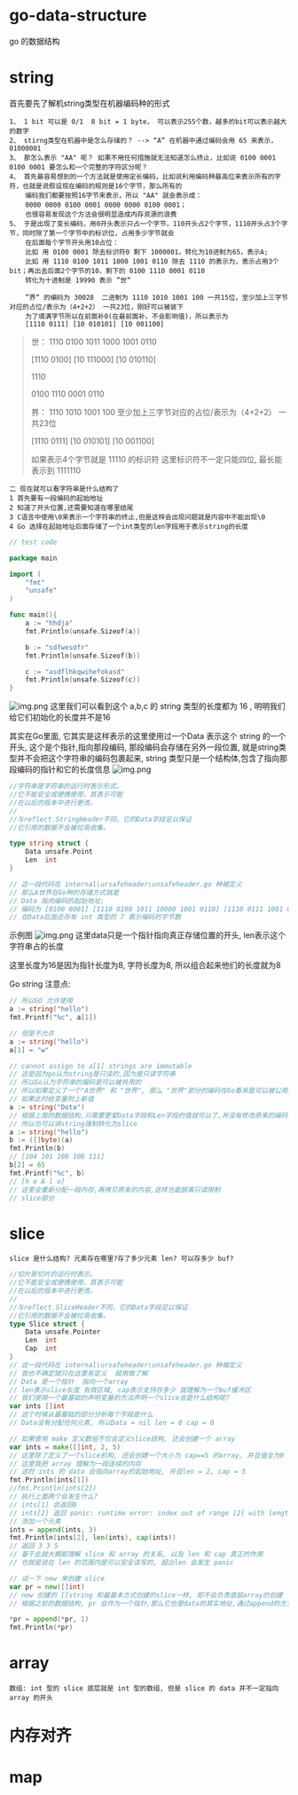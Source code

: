 # go-data-structure

go 的数据结构

# string
首先要先了解机string类型在机器编码种的形式

    1、 1 bit 可以是 0/1  8 bit = 1 byte， 可以表示255个数，越多的bit可以表示越大的数字
    2、 stirng类型在机器中是怎么存储的？ --> “A” 在机器中通过编码会用 65 来表示， 01000001
    3、 那怎么表示 "AA" 呢？ 如果不用任何措施就无法知道怎么终止，比如说 0100 0001 0100 0001 要怎么和一个完整的字符区分呢？
    4、 首先最容易想到的一个方法就是使用定长编码，比如说利用编码种最高位来表示所有的字符，也就是说假设现在编码的规则是16个字节，那么所有的
        编码我们都要按照16字节来表示，所以 "AA" 就会表示成：
        0000 0000 0100 0001 0000 0000 0100 0001；
        也很容易发现这个方法会很明显造成内存资源的浪费
    5、 于是出现了变长编码，用0开头表示只占一个字节，110开头占2个字节，1110开头占3个字节，同时除了第一个字节中的标识位，占用多少字节就会
        在后面每个字节开头用10占位：
        比如 用 0100 0001 除去标识符0 剩下 1000001，转化为10进制为65，表示A;
        比如 用 1110 0100 1011 1000 1001 0110 除去 1110 的表示为，表示占用3个bit；再出去后面2个字节的10，剩下的 0100 1110 0001 0110
        转化为十进制是 19990 表示 ”世“
        
        ”界“ 的编码为 30028  二进制为 1110 1010 1001 100 一共15位，至少加上三字节对应的占位/表示为（4+2+2） 一共23位，刚好可以被装下
        为了填满字节所以在前面补0(在最前面补，不会影响值)，所以表示为
        [1110 0111] [10 010101] [10 001100]

>世：
1110 0100 1011 1000 1001 0110
> 
>[1110 0100] [10 111000] [10 010110]
> 
>1110
> 
>0100 1110 0001 0110
> 
>界：
>1110 1010 1001 100  至少加上三字节对应的占位/表示为（4+2+2） 一共23位
>
>[1110 0111] [10 010101] [10 001100]
> 
> 如果表示4个字节就是 11110 的标识符  这里标识符不一定只能四位, 最长能表示到 1111110


    二 现在就可以看字符串是什么结构了
    1 首先要有一段编码的起始地址
    2 知道了开头位置,还需要知道在哪里结尾
    3 C语言中使用\0来表示一个字符串的终止,但是这样会出现问题就是内容中不能出现\0
    4 Go 选择在起始地址后面存储了一个int类型的len字段用于表示string的长度

```go
// test code

package main

import (
	"fmt"
	"unsafe"
)

func main(){
	a := "hhdja"
	fmt.Println(unsafe.Sizeof(a))

	b := "sdfwesdfr"
	fmt.Println(unsafe.Sizeof(b))

	c := "asdflhkqwihefokasd"
	fmt.Println(unsafe.Sizeof(c))
}
```
![img.png](string_test.png)
这里我们可以看到这个 a,b,c 的 string 类型的长度都为 16 , 明明我们给它们初始化的长度并不是16

其实在Go里面, 它其实是这样表示的这里使用过一个Data 表示这个 string 的一个开头, 这个是个指针,指向那段编码, 那段编码会存储在另外一段位置, 
就是string类型并不会把这个字符串的编码包裹起来, string 类型只是一个结构体,包含了指向那段编码的指针和它的长度信息
![img.png](string_struct.png)
```go
//字符串是字符串的运行时表示形式。
//它不能安全或便携使用，其表示可能
//在以后的版本中进行更改。
//
//与reflect.StringHeader不同，它的Data字段足以保证
//它引用的数据不会被垃圾收集。

type string struct {
    Data unsafe.Point
    Len  int
}

// 这一段代码在 internal\ursafeheader\unsafeheader.go 种被定义
// 那么A世界在Go种的存储方式就是
// Data 指向编码的起始地址;
// 编码为 [0100 0001] [1110 0100 1011 10000 1001 0110] [1110 0111 1001 0101 1000 1100]
// 在Data后面还存有 int 类型的 7 表示编码的字节数
```
示例图
![img.png](string_show_img.png)
这里data只是一个指针指向真正存储位置的开头, len表示这个字符串占的长度

这里长度为16是因为指针长度为8, 字符长度为8, 所以组合起来他们的长度就为8

Go string 注意点:
```go
// 所以GO 允许使用
a := string("hello")
fmt.Printf("%c", a[1])

// 但是不允许
a := string("hello")
a[1] = "w"

// cannot assign to a[1] strings are immutable
// 这是因为go认为string是只读的,因为是只读字符串
// 所以Go认为字符串的编码是可以被共用的
// 所以如果定义了一个"A世界" 和 "世界", 那么 "世界"部分的编码在Go看来是可以被公用的;
// 如果此时给变量附上新值
a := string("Dota")
// 根据上面的数据结构,只需要更爱Data字段和Len字段的值就可以了,并没有修改原来的编码
// 所以也可以讲string强制转化为slice
a := string("hello")
b := ([]byte)(a)
fmt.Println(b)
// [104 101 108 108 111]
b[2] = 65
fmt.Printf("%c", b)
// [h e A l o]
// 这里会重新分配一段内存,再拷贝原来的内容,这样也能脱离只读限制
// slice部分
```

# slice
    slice 是什么结构? 元素存在哪里?存了多少元素 len? 可以存多少 buf?

```go
//切片是切片的运行时表示。
//它不能安全或便携使用，其表示可能
//在以后的版本中进行更改。
//
//与reflect.SliceHeader不同，它的Data字段足以保证
//它引用的数据不会被垃圾收集。
type Slice struct {
	Data unsafe.Pointer
	Len  int
	Cap  int
}
// 这一段代码在 internal\ursafeheader\unsafeheader.go 种被定义
// 我也不确定就只在这里有定义  就用做了解
// Data 是一个指针  指向一个array
// len表示slice长度 有效区域, cap表示支持存多少 我理解为一个buf缓冲区
// 我们使用一个最基础的声明变量的方法声明一个slice会是什么结构呢?
var ints []int
// 这个时候从最基础的部分分析每个字段是什么
// Data没有分配任何元素, 所以Data = nil len = 0 cap = 0

// 如果使用 make 定义数组不仅会定义slice结构, 还会创建一个 array
var ints = make([]int, 2, 5)
// 这里除了定义了一个slice机构, 还会创建一个大小为 cap==5 的array, 并且值全为0
// 这里我把 array 理解为一段连续的内存
// 这时 ints 的 data 会指向array的起始地址, 并且len = 2, cap = 5
fmt.Println(ints[1])
//fmt.Println(ints[2])
// 执行上面两个会发生什么?
// ints[1] 会返回0
// ints[2] 返回 panic: runtime error: index out of range [2] with length 2
// 添加一个元素
ints = append(ints, 3)
fmt.Println(ints[2], len(ints), cap(ints))
// 返回 3 3 5
// 基于此就大概能理解 slice 和 array 的关系, 以及 len 和 cap 真正的作用
// 也就是说在 len 的范围内是可以安全读写的, 超出len 会发生 panic

// 试一下 new 来创建 slice
var pr = new([]int)
// new 创建的 []string 和最基本方式创建的slice一样, 即不会负责底层array的创建
// 根据之前的数据结构, pr 会作为一个指针,那么它也是data的其实地址,通过append的方式添加元素

*pr = append(*pr, 1)
fmt.Println(*pr)
```
# array
    数组: int 型的 slice 底层就是 int 型的数组, 但是 slice 的 data 并不一定指向 array 的开头
    
# 内存对齐
# map
